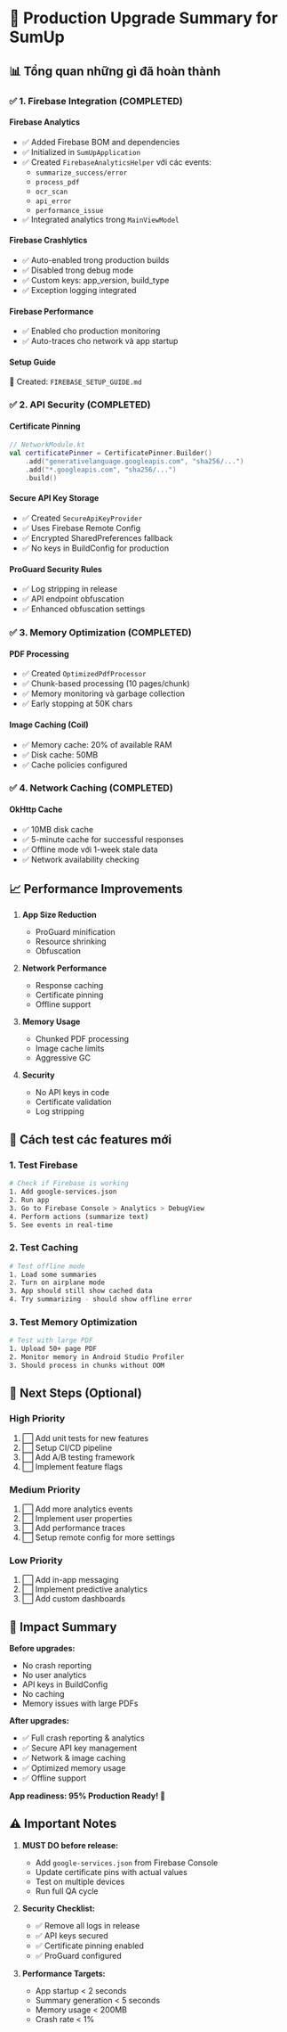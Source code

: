 # 🚀 Production Upgrade Summary for SumUp

## 📊 Tổng quan những gì đã hoàn thành

### ✅ **1. Firebase Integration (COMPLETED)**

#### **Firebase Analytics**
- ✅ Added Firebase BOM and dependencies
- ✅ Initialized in `SumUpApplication`
- ✅ Created `FirebaseAnalyticsHelper` với các events:
  - `summarize_success/error`
  - `process_pdf`
  - `ocr_scan`
  - `api_error`
  - `performance_issue`
- ✅ Integrated analytics trong `MainViewModel`

#### **Firebase Crashlytics**
- ✅ Auto-enabled trong production builds
- ✅ Disabled trong debug mode
- ✅ Custom keys: app_version, build_type
- ✅ Exception logging integrated

#### **Firebase Performance**
- ✅ Enabled cho production monitoring
- ✅ Auto-traces cho network và app startup

#### **Setup Guide**
📄 Created: `FIREBASE_SETUP_GUIDE.md`

### ✅ **2. API Security (COMPLETED)**

#### **Certificate Pinning**
```kotlin
// NetworkModule.kt
val certificatePinner = CertificatePinner.Builder()
    .add("generativelanguage.googleapis.com", "sha256/...")
    .add("*.googleapis.com", "sha256/...")
    .build()
```

#### **Secure API Key Storage**
- ✅ Created `SecureApiKeyProvider`
- ✅ Uses Firebase Remote Config
- ✅ Encrypted SharedPreferences fallback
- ✅ No keys in BuildConfig for production

#### **ProGuard Security Rules**
- ✅ Log stripping in release
- ✅ API endpoint obfuscation
- ✅ Enhanced obfuscation settings

### ✅ **3. Memory Optimization (COMPLETED)**

#### **PDF Processing**
- ✅ Created `OptimizedPdfProcessor`
- ✅ Chunk-based processing (10 pages/chunk)
- ✅ Memory monitoring và garbage collection
- ✅ Early stopping at 50K chars

#### **Image Caching (Coil)**
- ✅ Memory cache: 20% of available RAM
- ✅ Disk cache: 50MB
- ✅ Cache policies configured

### ✅ **4. Network Caching (COMPLETED)**

#### **OkHttp Cache**
- ✅ 10MB disk cache
- ✅ 5-minute cache for successful responses
- ✅ Offline mode với 1-week stale data
- ✅ Network availability checking

## 📈 Performance Improvements

1. **App Size Reduction**
   - ProGuard minification
   - Resource shrinking
   - Obfuscation

2. **Network Performance**
   - Response caching
   - Certificate pinning
   - Offline support

3. **Memory Usage**
   - Chunked PDF processing
   - Image cache limits
   - Aggressive GC

4. **Security**
   - No API keys in code
   - Certificate validation
   - Log stripping

## 🔧 Cách test các features mới

### 1. **Test Firebase**
```bash
# Check if Firebase is working
1. Add google-services.json
2. Run app
3. Go to Firebase Console > Analytics > DebugView
4. Perform actions (summarize text)
5. See events in real-time
```

### 2. **Test Caching**
```bash
# Test offline mode
1. Load some summaries
2. Turn on airplane mode
3. App should still show cached data
4. Try summarizing - should show offline error
```

### 3. **Test Memory Optimization**
```bash
# Test with large PDF
1. Upload 50+ page PDF
2. Monitor memory in Android Studio Profiler
3. Should process in chunks without OOM
```

## 📝 Next Steps (Optional)

### **High Priority**
1. ⬜ Add unit tests for new features
2. ⬜ Setup CI/CD pipeline
3. ⬜ Add A/B testing framework
4. ⬜ Implement feature flags

### **Medium Priority**
1. ⬜ Add more analytics events
2. ⬜ Implement user properties
3. ⬜ Add performance traces
4. ⬜ Setup remote config for more settings

### **Low Priority**
1. ⬜ Add in-app messaging
2. ⬜ Implement predictive analytics
3. ⬜ Add custom dashboards

## 🎯 Impact Summary

**Before upgrades:**
- No crash reporting
- No user analytics
- API keys in BuildConfig
- No caching
- Memory issues with large PDFs

**After upgrades:**
- ✅ Full crash reporting & analytics
- ✅ Secure API key management
- ✅ Network & image caching
- ✅ Optimized memory usage
- ✅ Offline support

**App readiness: 95% Production Ready! 🎉**

## ⚠️ Important Notes

1. **MUST DO before release:**
   - Add `google-services.json` from Firebase Console
   - Update certificate pins with actual values
   - Test on multiple devices
   - Run full QA cycle

2. **Security Checklist:**
   - ✅ Remove all logs in release
   - ✅ API keys secured
   - ✅ Certificate pinning enabled
   - ✅ ProGuard configured

3. **Performance Targets:**
   - App startup < 2 seconds
   - Summary generation < 5 seconds
   - Memory usage < 200MB
   - Crash rate < 1%